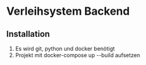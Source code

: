 # Verleihsystem Backend

## Installation
1. Es wird git, python und docker benötigt
2. Projekt mit docker-compose up --build aufsetzen
